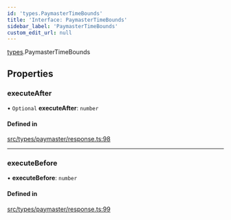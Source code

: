 ```yaml
---
id: 'types.PaymasterTimeBounds'
title: 'Interface: PaymasterTimeBounds'
sidebar_label: 'PaymasterTimeBounds'
custom_edit_url: null
---
```


[types](../namespaces/types.md).PaymasterTimeBounds

## Properties

### executeAfter

• `Optional` **executeAfter**: `number`

#### Defined in

[src/types/paymaster/response.ts:98](https://github.com/starknet-io/starknet.js/blob/v7.6.4/src/types/paymaster/response.ts#L98)

---

### executeBefore

• **executeBefore**: `number`

#### Defined in

[src/types/paymaster/response.ts:99](https://github.com/starknet-io/starknet.js/blob/v7.6.4/src/types/paymaster/response.ts#L99)
